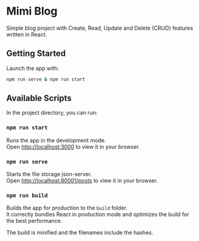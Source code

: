 # Mimi Blog

Simple blog project with Create, Read, Update and Delete (CRUD) features written in React.

## Getting Started
Launch the app with:
```bash
npm run serve & npm run start
```

## Available Scripts

In the project directory, you can run:

### `npm run start`

Runs the app in the development mode.\
Open [http://localhost:3000](http://localhost:3000) to view it in your browser.
### `npm run serve`

Starts the file storage json-server.\
Open [http://localhost:80001/posts](http://localhost:80001/posts) to view it in your browser.

### `npm run build`

Builds the app for production to the `build` folder.\
It correctly bundles React in production mode and optimizes the build for the best performance.

The build is minified and the filenames include the hashes.